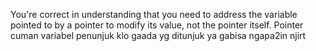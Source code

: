 You're correct in understanding that you need to address the variable pointed to by a pointer to modify its value, not the pointer itself. 
Pointer cuman variabel penunjuk klo gaada yg ditunjuk ya gabisa ngapa2in njirt 